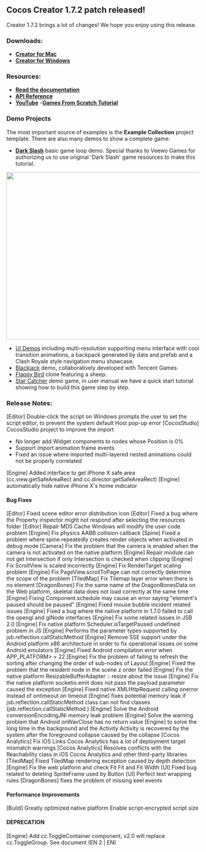 ## Cocos Creator 1.7.2 patch released!
Creator 1.7.2 brings a lot of changes! We hope you enjoy using this release.

### Downloads: 
- __[Creator for Mac](http://cocos2d-x.org/filedown/CocosCreator_v1.7.2_mac)__ 
- __[Creator for Windows](http://cocos2d-x.org/filedown/CocosCreator_v1.7.2_win)__

### Resources: 
- __[Read the documentation](http://www.cocos2d-x.org/docs/creator/en/)__
- __[API Reference](http://www.cocos2d-x.org/docs/creator-api/en/)__
- __[YouTube](https://www.youtube.com/watch?v=_UTy7IkGxMU)__
-__[Games From Scratch Tutorial](https://www.youtube.com/watch?v=49AC6HD1Bi0)__

### Demo Projects
The most important source of examples is the __Example Collection__ project template. There are also many demos to show a complete game:

- __[Dark Slash](https://github.com/cocos-creator/tutorial-dark-slash/archive/master.zip)__ basic game loop demo. Special thanks to Veewo Games for authorizing us to use original 'Dark Slash' game resources to make this tutorial. 

<img src="/uploads/default/13106/5e094cd93e6df20b.png" width="690" height="437"> 

- [UI Demos](https://github.com/cocos-creator/demo-ui/archive/master.zip) including multi-resolution supporting menu interface with cool transition animations, a backpack generated by data and prefab and a Clash Royale style navigation menu showcase. 
- [Blackjack](https://github.com/cocos-creator/tutorial-blackjack/archive/master.zip) demo, collaboratively developed with Tencent Games. 
- [Flappy Bird](https://github.com/cocos-creator/tutorial-duang-sheep/archive/master.zip) clone featuring a sheep. 
- [Star Catcher](https://github.com/cocos-creator/tutorial-first-game/archive/master.zip) demo game, in user manual we have a quick start tutorial showing how to build this game step by step.


### Release Notes:
[Editor] Double-click the script on Windows prompts the user to set the script editor, to prevent the system default Host pop-up error
[CocosStudio] CocosStudio project to improve the import
- No longer add Widget components to nodes whose Position is 0%
- Support import animation frame events
- Fixed an issue where imported multi-layered nested animations could not be properly correlated

[Engine] Added interface to get iPhone X safe area (cc.view.getSafeAreaRect and cc.director.getSafeAreaRect)
[Engine] automatically hide native iPhone X's home indicator

#### Bug Fixes
[Editor] Fixed scene editor error distribution icon
[Editor] Fixed a bug where the Property inspector might not respond after selecting the resources folder
[Editor] Repair MD5 Cache Windows will modify the user code problem
[Engine] Fix physics AABB collision callback
[Spine] Fixed a problem where spine repeatedly creates render objects when activated in debug mode
[Camera] Fix the problem that the camera is enabled when the camera is not activated on the native platform
[Engine] Repair module can not get Intersection if only Intersection is checked when clipping
[Engine] Fix ScrollView is scaled incorrectly
[Engine] Fix RenderTarget scaling problem
[Engine] Fix PageView.scrollToPage can not correctly determine the scope of the problem
[TiledMap] Fix Tilemap layer error when there is no element
[DragonBones] Fix the same name of the DragonBonesData on the Web platform, skeletal data does not load correctly at the same time
[Engine] Fixing Component.schedule may cause an error saying "element's paused should be paused"
[Engine] Fixed mouse bubble incident related issues
[Engine] Fixed a bug where the native platform in 1.7.0 failed to call the opengl and glNode interfaces
[Engine] Fix some related issues in JSB 2.0
[Engine] Fix native platform Scheduler.isTargetPaused undefined problem in JS
[Engine] Performs the parameter types supported by jsb.reflection.callStaticMethod
[Engine] Remove SSE support under the Android platform x86 architecture in order to fix operational issues on some Android emulators
[Engine] Fixed Android compilation error when APP_PLATFORM> = 22
[Engine] Fix the problem of failing to refresh the sorting after changing the order of sub-nodes of Layout
[Engine] Fixed the problem that the resident node in the scene z order failed
[Engine] Fix the native platform ResizableBufferAdapter :: resize about the issue
[Engine] Fix the native platform socketio.emit does not pass the payload parameter caused the exception
[Engine] Fixed native XMLHttpRequest calling onerror instead of ontimeout on timeout
[Engine] fixes potential memory leak if jsb.reflection.callStaticMethod class can not find classes (jsb.reflection.callStaticMethod.)
[Engine] Solve the Android conversionEncodingJNI memory leak problem
[Engine] Solve the warning problem that Android onWavClose has no return value
[Engine] to solve the long time in the background and the Activity Activity is recovered by the system after the foreground collapse caused by the collapse
[Cocos Analytics] Fix iOS Links Cocos Analytics has a lot of deployment target mismatch warnings
[Cocos Analytics] Resolves conflicts with the Reachability class in iOS Cocos Analytics and other third-party libraries
[TiledMap] Fixed TiledMap rendering exception caused by depth detection
[Engine] Fix the web platform and check Fit Fit and Fit Width
[UI] Fixed bug related to deleting SpriteFrame used by Button
[UI] Perfect text wrapping rules
[DragonBones] fixes the problem of missing keel events

#### Performance Improvements
[Build] Greatly optimized native platform Enable script-encrypted script size

#### DEPRECATION
[Engine] Add cc.ToggleContainer component, v2.0 will replace cc.ToggleGroup. See document (EN 2 | EN)
